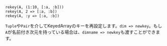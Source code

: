 ```
rekey(A, (1:10, [:a, :b]))
rekey(A, 2 => [:a, :b])
rekey(A, :y => [:a, :b])
```

`Tuple`や`Pair`を介してKeyedArrayのキーを再設定します。`dim => newkey`。もし`A`が名前付き次元を持っている場合は、`dimname => newkey`も渡すことができます。
